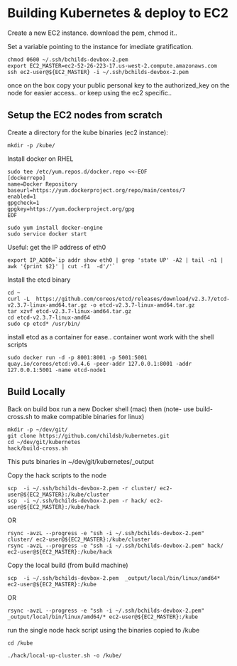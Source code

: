# Building Kubernetes & deploy to EC2

Create a new EC2 instance.  download the pem, chmod it..

Set a variable pointing to the instance for imediate gratification.

```
chmod 0600 ~/.ssh/bchilds-devbox-2.pem
export EC2_MASTER=ec2-52-26-223-17.us-west-2.compute.amazonaws.com
ssh ec2-user@${EC2_MASTER} -i ~/.ssh/bchilds-devbox-2.pem
```
once on the box copy your public personal key to the authorized_key on the node for easier access.. or keep using the ec2 specific..

## Setup the EC2 nodes from scratch

Create a directory for the kube binaries (ec2 instance):
```
mkdir -p /kube/
```

Install docker on RHEL
```
sudo tee /etc/yum.repos.d/docker.repo <<-EOF
[dockerrepo]
name=Docker Repository
baseurl=https://yum.dockerproject.org/repo/main/centos/7
enabled=1
gpgcheck=1
gpgkey=https://yum.dockerproject.org/gpg
EOF

sudo yum install docker-engine
sudo service docker start
```

Useful: get the IP address of eth0
```
export IP_ADDR=`ip addr show eth0 | grep 'state UP' -A2 | tail -n1 | awk '{print $2}' | cut -f1  -d'/'`
```

Install the etcd binary
```
cd ~
curl -L  https://github.com/coreos/etcd/releases/download/v2.3.7/etcd-v2.3.7-linux-amd64.tar.gz -o etcd-v2.3.7-linux-amd64.tar.gz
tar xzvf etcd-v2.3.7-linux-amd64.tar.gz
cd etcd-v2.3.7-linux-amd64
sudo cp etcd* /usr/bin/
```

install etcd as a container for ease.. container wont work with the shell scripts
```
sudo docker run -d -p 8001:8001 -p 5001:5001 quay.io/coreos/etcd:v0.4.6 -peer-addr 127.0.0.1:8001 -addr 127.0.0.1:5001 -name etcd-node1
```

## Build Locally 
Back on build box run a new Docker shell (mac) then (note- use build-cross.sh to make compatible binaries for linux)
```
mkdir -p ~/dev/git/
git clone https://github.com/childsb/kubernetes.git
cd ~/dev/git/kubernetes
hack/build-cross.sh 
```

This puts binaries in ~/dev/git/kubernetes/_output

Copy the hack scripts to the node
```
scp  -i ~/.ssh/bchilds-devbox-2.pem -r cluster/ ec2-user@${EC2_MASTER}:/kube/cluster
scp  -i ~/.ssh/bchilds-devbox-2.pem -r hack/ ec2-user@${EC2_MASTER}:/kube/hack
```
OR
```
rsync -avzL --progress -e "ssh -i ~/.ssh/bchilds-devbox-2.pem"  cluster/ ec2-user@${EC2_MASTER}:/kube/cluster
rsync -avzL --progress -e "ssh -i ~/.ssh/bchilds-devbox-2.pem" hack/ ec2-user@${EC2_MASTER}:/kube/hack

```


Copy the local build (from build machine)
```
scp  -i ~/.ssh/bchilds-devbox-2.pem  _output/local/bin/linux/amd64*  ec2-user@${EC2_MASTER}:/kube
```
OR
```
rsync -avzL --progress -e "ssh -i ~/.ssh/bchilds-devbox-2.pem"  _output/local/bin/linux/amd64/* ec2-user@${EC2_MASTER}:/kube
```

run the single node hack script using the binaries copied to /kube
```
cd /kube

./hack/local-up-cluster.sh -o /kube/
```
